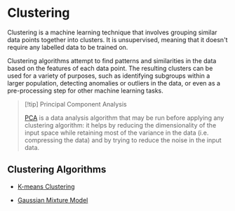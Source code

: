 # Clustering

Clustering is a machine learning technique that involves grouping similar data points together into clusters. It is unsupervised, meaning that it doesn't require any labelled data to be trained on.

Clustering algorithms attempt to find patterns and similarities in the data based on the features of each data point. The resulting clusters can be used for a variety of purposes, such as identifying subgroups within a larger population, detecting anomalies or outliers in the data, or even as a pre-processing step for other machine learning tasks.

> [!tip] Principal Component Analysis
> 
> [PCA](AI%20and%20ML/Unit%202/Principal%20Component%20Analysis.md) is a data analysis algorithm that may be run before applying any clustering algorithm: it helps by reducing the dimensionality of the input space while retaining most of the variance in the data (i.e. compressing the data) and by trying to reduce the noise in the input data.

## Clustering Algorithms

- [K-means Clustering](/AI%20and%20ML/Unit%202/Unsupervised%20Learning/K-means%20Clustering.md)

- [Gaussian Mixture Model](/AI%20and%20ML/Unit%202/Unsupervised%20Learning/Gaussian%20Mixture%20Model.md)
